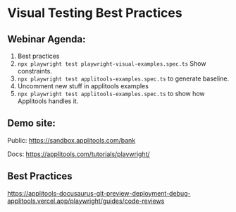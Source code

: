 # Visual Testing Best Practices

## Webinar Agenda:

1. Best practices
2. `npx playwright test playwright-visual-examples.spec.ts` Show constraints.
3. `npx playwright test applitools-examples.spec.ts` to generate baseline.
4. Uncomment new stuff in applitools examples
5. `npx playwright test applitools-examples.spec.ts` to show how Applitools handles it.

## Demo site:

Public: https://sandbox.applitools.com/bank

Docs: https://applitools.com/tutorials/playwright/

## Best Practices

https://applitools-docusaurus-git-preview-deployment-debug-applitools.vercel.app/playwright/guides/code-reviews
